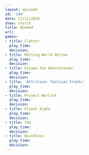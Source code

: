 ```yaml
---
layout: episode
id: '194'
date: 11/12/2018
show: church
title: Doomed
url: 
games:
- title: Clatter
  play_time: 
  decision: 
- title: Melting World Online
  play_time: 
  decision: 
- title: Escape the Omnochronom!
  play_time: 
  decision: 
- title: 'Attrition: Tactical Fronts'
  play_time: 
  decision: 
- title: Project Warlock
  play_time: 
  decision: 
- title: Planet Alpha
  play_time: 
  decision: 
- title: TUG
  play_time: 
  decision: 
- title: Boundless
  play_time: 
  decision: 
---
```


